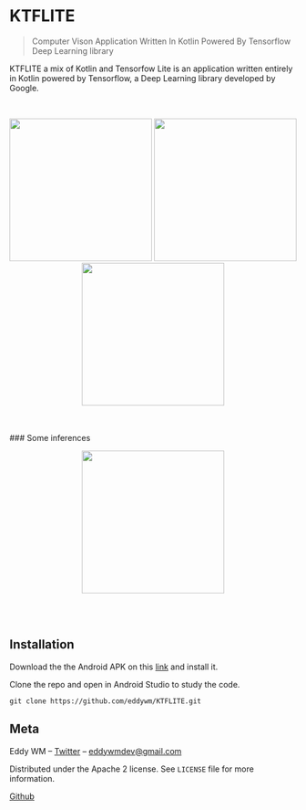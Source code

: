 # KTFLITE

> Computer Vison Application Written In Kotlin Powered By Tensorflow Deep Learning library

KTFLITE a mix of Kotlin and Tensorfow Lite is an application written entirely in Kotlin
powered by Tensorflow, a Deep Learning library developed by Google.

<br>
<p align="center">

  <img src="https://raw.githubusercontent.com/eddywm/KTFLITE/master/assets/app_img1.png" width="250">

   <img src="https://raw.githubusercontent.com/eddywm/KTFLITE/master/assets/app_img2.png" width="250">

   <img src="https://raw.githubusercontent.com/eddywm/KTFLITE/master/assets/app_img3.png" width="250">

   </p>
<br>
<br>
### Some inferences

<br>
<p align="center">

  <img src="https://raw.githubusercontent.com/eddywm/KTFLITE/master/assets/app_img_inference1.png" width="250">

  
  </p>
<br>
<br>


## Installation

Download the the Android APK on this   [link](https://raw.githubusercontent.com/eddywm/KTFLITE/master/releases/KTFLITE-0.0.1.apk)
and install it.

Clone the repo and open in Android Studio to study the code.

``git clone https://github.com/eddywm/KTFLITE.git ``

## Meta

Eddy WM – [Twitter](https://twitter.com/eddy_wm) – eddywmdev@gmail.com

Distributed under the Apache 2 license. See ``LICENSE`` file for more information.

[Github](https://github.com/eddywm/)

